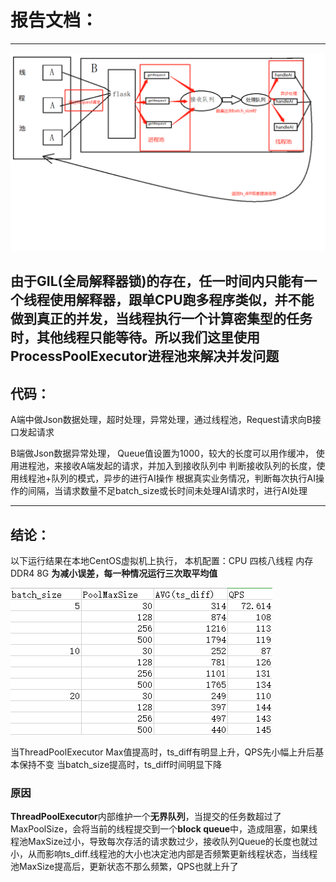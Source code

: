 # 报告文档：
---
![运行模型](https://github.com/jiaojing1009/Stress-Test/blob/master/运行模型.png)

由于GIL(全局解释器锁)的存在，任一时间内只能有一个线程使用解释器，跟单CPU跑多程序类似，并不能做到真正的并发，当线程执行一个计算密集型的任务时，其他线程只能等待。所以我们这里使用ProcessPoolExecutor进程池来解决并发问题
---

## 代码：
A端中做Json数据处理，超时处理，异常处理，通过线程池，Request请求向B接口发起请求


B端做Json数据异常处理，
Queue值设置为1000，较大的长度可以用作缓冲，
使用进程池，来接收A端发起的请求，并加入到接收队列中
判断接收队列的长度，使用线程池+队列的模式，异步的进行AI操作
根据真实业务情况，判断每次执行AI操作的间隔，当请求数量不足batch_size或长时间未处理AI请求时，进行AI处理

---
## 结论：
以下运行结果在本地CentOS虚拟机上执行，
本机配置：CPU 四核八线程 内存DDR4 8G
**为减小误差，每一种情况运行三次取平均值**

![运行结果](https://github.com/jiaojing1009/Stress-Test/blob/master/运行结果ts_diff和QPS变化.jpg)

当ThreadPoolExecutor Max值提高时，ts_diff有明显上升，QPS先小幅上升后基本保持不变
当batch_size提高时，ts_diff时间明显下降

### 原因
**ThreadPoolExecutor**内部维护一个**无界队列**，当提交的任务数超过了MaxPoolSize，会将当前的线程提交到一个**block queue**中，造成阻塞，如果线程池MaxSize过小，导致每次存活的请求数过少，接收队列Queue的长度也就过小，从而影响ts_diff.线程池的大小也决定池内部是否频繁更新线程状态，当线程池MaxSize提高后，更新状态不那么频繁，QPS也就上升了
